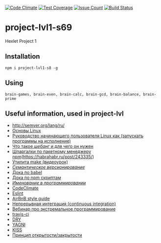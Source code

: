 [![Code Climate](https://codeclimate.com/github/altsab/project-lvl1-s69/badges/gpa.svg)](https://codeclimate.com/github/altsab/project-lvl1-s69)
[![Test Coverage](https://codeclimate.com/github/altsab/project-lvl1-s69/badges/coverage.svg)](https://codeclimate.com/github/altsab/project-lvl1-s69/coverage)
[![Issue Count](https://codeclimate.com/github/altsab/project-lvl1-s69/badges/issue_count.svg)](https://codeclimate.com/github/altsab/project-lvl1-s69)
[![Build Status](https://travis-ci.org/altsab/project-lvl1-s69.svg?branch=master)](https://travis-ci.org/altsab/project-lvl1-s69)
# project-lvl1-s69
Hexlet Project 1
## Installation
`npm i project-lvl1-s8 -g`
## Using
`brain-games, brain-even, brain-calc, brain-gcd, brain-balance, brain-prime`

## Useful information, used in project-lvl
* http://semver.org/lang/ru/
* [Основы Linux](https://habrahabr.ru/post/105495/)
* [Руководство начинающего пользователя Linux как (запускать программы на исполнение)](https://www.sao.ru/hq/sts/linux/doc/lnag/3.html#run_program)
* [Что такое _шебанг_ и для чего он нужен](https://ru.wikipedia.org/wiki/Шебанг_(Unix))
* [Шпаргалки по пакетному менеджеру npm](https://habrahabr.ru/post/133363/)(https://habrahabr.ru/post/243335/)
* [Утилита make (видеоурок)](https://www.youtube.com/watch?v=pK9mF5aK05Q)
* [*Семантическое версионирование*](http://semver.org/lang/ru/)
* [Дока по babel](https://babeljs.io/docs/usage/cli/#babel-node)
* [Дока по npm скриптам](https://docs.npmjs.com/misc/scripts)
* [*Именование в программировании*](https://ru.hexlet.io/blog/posts/naming-in-programming)
* [CodeClimate](https://codeclimate.com/)
* [Eslint](http://eslint.org/)
* [AirBnB style guide](https://github.com/airbnb/javascript)
* [Непрерывная интеграция (continuous integration)](https://en.wikipedia.org/wiki/Continuous_integration)
* [Вебинар про экстремальное программирование](https://www.youtube.com/watch?v=hpatJjeYCk0)
* [travis-ci](https://travis-ci.org/)
* [DRY](https://ru.wikipedia.org/wiki/Don’t_repeat_yourself)
* [YAGNI](https://ru.wikipedia.org/wiki/YAGNI)
* [KISS](https://ru.wikipedia.org/wiki/KISS_(принцип))
* [Принцип открытости/закрытости](https://ru.wikipedia.org/wiki/Принцип_открытости/закрытости)
